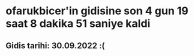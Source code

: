# ofarukbicer'in gidisine son 4 gun 19 saat 8 dakika 51 saniye kaldi

## Gidis tarihi: 30.09.2022 :(